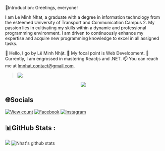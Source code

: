 💫Introduction:
Greetings, everyone!

I am Le Minh Nhat, a graduate with a degree in information technology from the esteemed University of Transport and Communication Campus 2. My passion lies in cultivating my skills within a dynamic and professional programming environment. I am driven to continuously enhance my expertise and acquire new programming knowledge to excel in all assigned tasks.

👋 Hello, I go by Lê Minh Nhật.
👀 My focal point is Web Development.
🌱 Currently, I am engrossed in mastering Reactjs and .NET.
📫 You can reach me at lmnhat.contact@gmail.com.


> <img src="https://user-images.githubusercontent.com/73097560/115834477-dbab4500-a447-11eb-908a-139a6edaec5c.gif">

<p align="center" color="#FFD700"><img src="https://readme-typing-svg.herokuapp.com?lines=I'm+Lê+Minh+Nhật;I'm+a+Full+Stack+Developer"></p>

## 🌐Socials
[![View count](https://visitcount.itsvg.in/api?id=MinhNhatLe&color=6&icon=0&pretty=true)](https://visitcount.itsvg.in/api?id=MinhNhatLe)
[![Facebook](https://img.shields.io/badge/Facebook-%231877F2.svg?logo=Facebook&logoColor=white)](https://www.facebook.com/Nhat.sun.1005/) [![Instagram](https://img.shields.io/badge/Instagram-%23E4405F.svg?logo=Instagram&logoColor=white)](https://www.instagram.com/l.m.nhattt/)

## 📊GitHub Stats :
![](https://github-readme-stats.vercel.app/api/top-langs/?username=MinhNhatLe&theme=radical&hide_border=false&include_all_commits=false&count_private=false&layout=compact)
![Nhat's github stats](https://github-readme-stats-git-masterrstaa-rickstaa.vercel.app/api?username=MinhNhatLe&show_icons=true&theme=tokyonight&hide=contribs,prs,issues)

